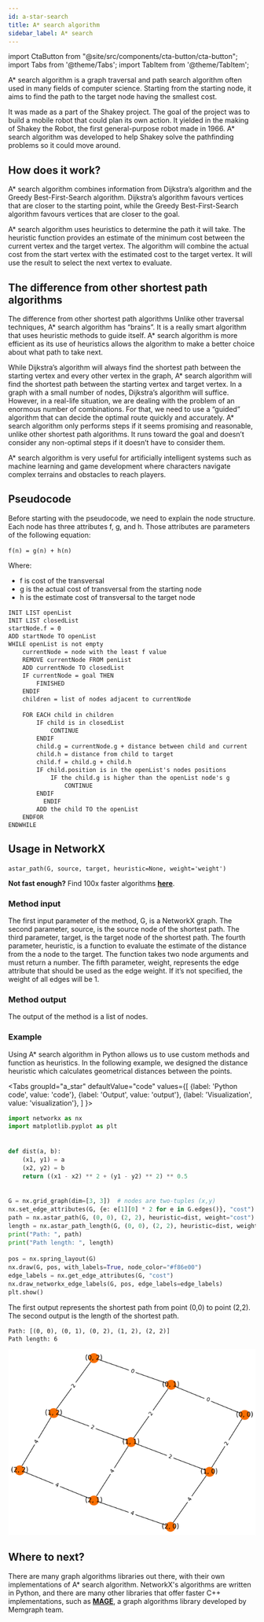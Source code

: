 ```yaml
---
id: a-star-search
title: A* search algorithm
sidebar_label: A* search
---
```

import CtaButton from "@site/src/components/cta-button/cta-button";
import Tabs from '@theme/Tabs'; import TabItem from '@theme/TabItem';

A\* search algorithm is a graph traversal and path search algorithm often used in many fields of computer science. Starting from the starting node, it aims to find the path to the target node having the smallest cost.

It was made as a part of the Shakey project. The goal of the project was to build a mobile robot that could plan its own action. It yielded in the making of Shakey the Robot, the first general-purpose robot made in 1966. A* search algorithm was developed to help Shakey solve the pathfinding problems so it could move around.


## How does it work?

A* search algorithm combines information from Dijkstra’s algorithm and the Greedy Best-First-Search algorithm. Dijkstra’s algorithm favours vertices that are closer to the starting point, while the Greedy Best-First-Search algorithm favours vertices that are closer to the goal. 

A* search algorithm uses heuristics to determine the path it will take. The heuristic function provides an estimate of the minimum cost between the current vertex and the target vertex. The algorithm will combine the actual cost from the start vertex with the estimated cost to the target vertex. It will use the result to select the next vertex to evaluate.

## The difference from other shortest path algorithms

The difference from other shortest path algorithms
Unlike other traversal techniques, A\* search algorithm has “brains”. It is a really smart algorithm that uses heuristic methods to guide itself. A\* search algorithm is more efficient as its use of heuristics allows the algorithm to make a better choice about what path to take next. 

While Dijkstra’s algorithm will always find the shortest path between the starting vertex and every other vertex in the graph, A\* search algorithm will find the shortest path between the starting vertex and target vertex.  In a graph with a small number of nodes, Dijkstra’s algorithm will suffice. However, in a real-life situation, we are dealing with the problem of an enormous number of combinations. For that, we need to use a “guided” algorithm that can decide the optimal route quickly and accurately. A\* search algorithm only performs steps if it seems promising and reasonable, unlike other shortest path algorithms. It runs toward the goal and doesn’t consider any non-optimal steps if it doesn’t have to consider them. 

A\* search algorithm is very useful for artificially intelligent systems such as machine learning and game development where characters navigate complex terrains and obstacles to reach players.


## Pseudocode

Before starting with the pseudocode, we need to explain the node structure. Each node has three attributes f, g, and h. Those attributes are parameters of the following equation:

`f(n) = g(n) + h(n)`

Where: 
* f is cost of the transversal
* g is the actual cost of transversal from the starting node
* h is the estimate cost of transversal to the target node 
 
```
INIT LIST openList
INIT LIST closedList
startNode.f = 0
ADD startNode TO openList
WHILE openList is not empty
    currentNode = node with the least f value
    REMOVE currentNode FROM penList
    ADD currentNode TO closedList
    IF currentNode = goal THEN
        FINISHED
    ENDIF
    children = list of nodes adjacent to currentNode
 
    FOR EACH child in children
        IF child is in closedList
            CONTINUE
        ENDIF
        child.g = currentNode.g + distance between child and current
        child.h = distance from child to target
        child.f = child.g + child.h
        IF child.position is in the openList's nodes positions
            IF the child.g is higher than the openList node's g
                CONTINUE
		ENDIF
		  ENDIF
        ADD the child TO the openList
    ENDFOR
ENDWHILE
```

## Usage in NetworkX

`astar_path(G, source, target, heuristic=None, weight='weight')`

**Not fast enough?** Find 100x faster algorithms [**here**](https://memgraph.com/memgraph-for-networkx?utm_source=networkx-guide&utm_medium=referral&utm_campaign=networkx_ppp&utm_term=shortestpath%2Bastar&utm_content=findfasteralgorithms).


### Method input

The first input parameter of the method, G, is a NetworkX graph. 
The second parameter, source, is the source node of the shortest path.
The third parameter, target, is the target node of the shortest path.
The fourth parameter, heuristic, is a function to evaluate the estimate of the distance from the a node to the target. The function takes two node arguments and must return a number.
The fifth parameter, weight, represents the edge attribute that should be used as the edge weight. If it’s not specified, the weight of all edges will be 1. 

### Method output

The output of the method is a list of nodes.

### Example

Using A\* search algorithm in Python allows us to use custom methods and function as heuristics. In the following example, we designed the distance heuristic which calculates geometrical distances between the points. 


<Tabs
  groupId="a_star"
  defaultValue="code"
  values={[
    {label: 'Python code', value: 'code'},
    {label: 'Output', value: 'output'},
    {label: 'Visualization', value: 'visualization'},
  ]
}>
  <TabItem value="code"> 

```python
import networkx as nx
import matplotlib.pyplot as plt


def dist(a, b):
    (x1, y1) = a
    (x2, y2) = b
    return ((x1 - x2) ** 2 + (y1 - y2) ** 2) ** 0.5


G = nx.grid_graph(dim=[3, 3])  # nodes are two-tuples (x,y)
nx.set_edge_attributes(G, {e: e[1][0] * 2 for e in G.edges()}, "cost")
path = nx.astar_path(G, (0, 0), (2, 2), heuristic=dist, weight="cost")
length = nx.astar_path_length(G, (0, 0), (2, 2), heuristic=dist, weight="cost")
print("Path: ", path)
print("Path length: ", length)

pos = nx.spring_layout(G)
nx.draw(G, pos, with_labels=True, node_color="#f86e00")
edge_labels = nx.get_edge_attributes(G, "cost")
nx.draw_networkx_edge_labels(G, pos, edge_labels=edge_labels)
plt.show()
```
  </TabItem>


  <TabItem value="output">

The first output represents the shortest path from point (0,0) to point (2,2). The second output is the length of the shortest path.


```
Path: [(0, 0), (0, 1), (0, 2), (1, 2), (2, 2)]
Path length: 6
```

  </TabItem>

 <TabItem value="visualization">

![Astar matplotlib](/img/algorithms/shortest-path/astar-matplotlib.png)

  </TabItem>

</Tabs>

## Where to next?

There are many graph algorithms libraries out there, with their own implementations of A\* search algorithm. NetworkX's algorithms are written in Python, and there are many other libraries that offer faster C++ implementations, such as [**MAGE**](https://github.com/memgraph/mage), a graph algorithms library developed by Memgraph team.

<CtaButton title="Memgraph for NetworkX developers" url="https://memgraph.com/memgraph-for-networkx?utm_source=networkx-guide&utm_medium=referral&utm_campaign=networkx_ppp&utm_term=shortestpath%2Bastar&utm_content=ctabutton"></CtaButton>




